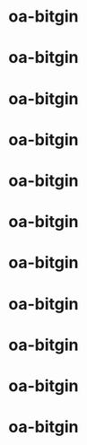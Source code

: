 # oa-bitgin
# oa-bitgin
# oa-bitgin
# oa-bitgin
# oa-bitgin
# oa-bitgin
# oa-bitgin
# oa-bitgin
# oa-bitgin
# oa-bitgin
# oa-bitgin

